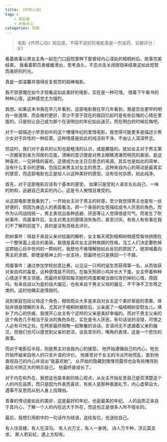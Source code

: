 ```yaml
---
title: 《怦然心动》
tags : 
    - 观后感
    - 木鱼水心
categories: 剪辑
---
```


> 电影《怦然心动》观后感，不得不说好的电影真是一剂良药。豆瓣评分：9.1

看着故事以男女主角一起在门口庭院里种下那曾经内心深处的梧桐树后，故事完美结束。
我看着职员表缓缓滑出，思考良久，不忍点击关闭按钮来结束这如此短暂而美好的时光。

真是一部温馨并值得反复观赏的超棒电影。

我不禁感慨在如今才观看这如此美好的电影，实在是一种可惜。
借着下午看书的种种心情，这种感觉尤为强烈。

我想，如果这本书我在早几年看到，这部电影我在早几年看到，我是否会更早的明白一些道理，而会做的更好，至少不至于现在的我回忆起时是有些后悔的心情在里面的。只是别让自己成为那个在该明白的年纪如此迷茫，而在明白的时候后悔吧。

对于一部描述小学至初中的这个懵懂年纪的爱情电影，我觉得可能更多是描述少男少女对于异性的一种启蒙。这种情感是如此的纯洁和干净，不由让人深深怀念。

但这时，我们对于喜欢的认知也是粗浅的认识，或是朦胧的。犹如女主对于男主第一次搬家到来为邻居的见面，清晰的意识便是对男主眼睛清澈而明亮的美丽，是这种喜欢，一见钟情的喜欢。这便成为女主日日思念的来源，其实也是如此的简单，没有什么复杂的逻辑，包括后来男主对女主的思念，这种来自内心的萌动是最真实的感受，而这部电影也正是给人以这种美好的感受。没有任何杂质，如此纯净。

首先，对于这部电影应该有个基本的感受。
如果只是受别人语言左右自己，一味的附和，逃避自己真实的内心，这是令人惋惜且难受的。

从这部电影里我看到了，一开始女主对于男主的好感，至少我觉得男主也是有一丝好感的，但因为身边人的表面看法，把一个美丽的女孩描绘成令人厌恶的角色。而作为认同战线统一，男主表现出各种逃避、厌恶等让人觉得很是可气。而发生了砍树事件、鸡蛋事件后，女主对男主的感情消失殆尽，直至讨厌。有些人有些事在我们不了解的前提下，真的是没有资格去评价。

砍树事件：得益于来自父亲对绘画的解析，女主每天爬到梧桐树梢感受每块拼图在一个整体面上组合的美丽，我很是喜欢女主这种爽朗的性格。当工人们决定要砍掉这颗她心目中世间的一颗树时，我想也不难理解她如此反抗的原因了。她哭喊着向男主的求救，即使是精神上的一丝支持，但最终也只是换回一个不屑。

鸡蛋事件：通过参加学校创意比赛，以见证一只鸡的诞生而获得第一名，从而收获对来自鸡的喜爱，这种感情是不同的。在每天照顾小鸡并长大下蛋，女主怀着种种心情送于男主邻居，而最终却获知每次她的鸡蛋都被当做垃圾扔掉的心情，原因吗，有来自自以为是的自大偏见，也有来自于男主父母的偏见，不干净不卫生呀之类的，这时他确实是懦弱的。

说到家庭包括父母这个角色，相信观众大多是来自对女主这个美好家庭的羡慕，体贴并很是理解的关系，尤其对于梧桐树被砍后，父亲画了一幅梧桐树安慰女儿，填补了内心的伤痕，我很开心女主有个这样的父亲是美好幸福的。而对于男主父亲的这个角色几乎相当于反派的角色存在，实在是令人厌恶。有句话说的没错，可恨之人必有可怜之处。在两家最终相聚一起聚餐的谈话，言语间无不透漏着父亲的偏见，但我们也可以感觉到父亲的悲凉。谈及音乐时，嘴角的表情，这是一个悲伤的故事。

而对于电影后半段，则是男主对自我内心的接受。
他开始遵循自己的内心，他也开始怀疑来自他人的只言片语的评价。
他甚至对于女主的冷淡开始慌乱，直到他直视自己的内心并说出“我喜欢她”。
从开始的隐藏到慢慢坦露但也会有些掩饰到最后光明正大的明示自己。
他最终是成长了。

对于内在和外在，我想这也是本剧的核心观点，从女主开始反思自己是否清楚这个人的内在品质，而只是因为外表而喜欢，有些人是那种表面礼节，内心虚荣自大，遇事不反思而从别人身上找理由。

青春的悸动是如此的美好，这是最好的年纪，也是最美的年纪。
人的品质正来自于其内心，了解一个人的内在远大于外在，而这也正是很多人所不擅长的。

最后，我想引用剧中的一句话作为结语，送给各位，也送给自己。

有人住高楼，有人在深沟。
有人光万丈，有人一身锈。
诗人万千种，浮云莫去求。
斯人若彩虹，遇上方知有。
